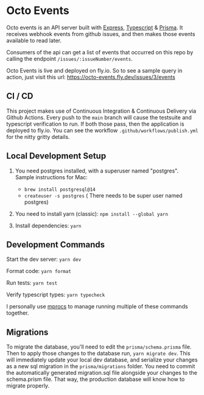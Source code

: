 # Octo Events
Octo events is an API server built with [Express](https://expressjs.com/), [Typescript](https://www.typescriptlang.org/) & [Prisma](https://www.prisma.io/). 
It receives webhook events from github issues, and then makes those events available to read later.

Consumers of the api can get a list of events that occurred on this repo by calling the endpoint `/issues/:issueNumber/events`. 

Octo Events is live and deployed on fly.io.
So to see a sample query in action, just visit this url: https://octo-events.fly.dev/issues/3/events

## CI / CD
This project makes use of Continuous Integration & Continuous Delivery via Github Actions.
Every push to the `main` branch will cause the testsuite and typescript verification to run. If both those pass, then the application is deployed to fly.io. You can see the workflow `.github/workflows/publish.yml` for the nitty gritty details.

## Local Development Setup 
1. You need postgres installed, with a superuser named "postgres".
  Sample instructions for Mac:
    - `brew install postgresql@14`
    - `createuser -s postgres` ( There needs to be super user named postgres)

2. You need to install yarn (classic):
  `npm install --global yarn`

3. Install dependencies:
  `yarn`

## Development Commands
Start the dev server:
`yarn dev`

Format code:
`yarn format`

Run tests:
`yarn test`

Verify typescript types:
`yarn typecheck`

I personally use [mprocs](https://github.com/pvolok/mprocs) to manage running multiple of these commands together.

## Migrations
To migrate the database, you'll need to edit the `prisma/schema.prisma` file.
Then to apply those changes to the database run, `yarn migrate dev`. This will immediately update your local dev database, and serialize your changes as a new sql migration in the `prisma/migrations` folder.
You need to commit the automatically generated migration.sql file alongside your changes to the schema.prism file. That way, the production database will know how to migrate properly.
